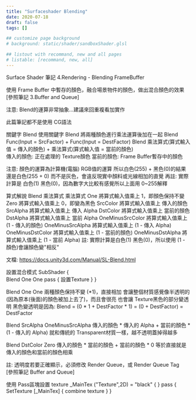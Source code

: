 ```yaml
---
title: "Surfaceshader Blending"
date: 2020-07-18
draft: false
tags: []

## customize page background
# background: static/shader/sandboxShader.glsl

## listout with recommand, new and all pages
# listable: [recommand, new, all]
---
```


<!--more-->

Surface Shader 筆記
4.Rendering - Blending FrameBuffer

使用 Frame Buffer 中暫存的顏色，融合場景物件的顏色，做出混合顏色的效果
[參照筆記 3.Buffer and Queue]

注意: Blend的運算非常抽象...建議來回重複看加實作

此篇筆記都不是使用 CG語法
 
關鍵字 Blend
使用關鍵字 Blend 將兩種顏色進行乘法運算後加在一起
Blend Func(Input = SrcFactor) + Func(Input = DestFactor)
Blend 乘法算式(算式輸入值 = 傳入的顏色) + 乘法算式(算式輸入值 = 當前的顏色)  
傳入的顏色: 正在處理的 Texture顏色
當前的顏色: Frame Buffer暫存中的顏色

注意: 顏色的運算為計算機(電腦) RGB值的運算
所以白色(255) + 黑色(0)的結果還是白色(255 + 0)
而不是灰色，會違反現實中顏料或光線相加的直覺
再註: 實際計算是 白色(1) 黑色(0)，因為數字大比較有感覺所以上面用 0~255解釋

算式解說
Blend 乘法算式 乘法算式
One  將算式輸入值乘上 1，即顏色保持不變
Zero 將算式輸入值乘上 0，即變為黑色
SrcColor 將算式輸入值乘上 傳入的顏色
SrcAlpha 將算式輸入值乘上 傳入 Alpha
DstColor 將算式輸入值乘上 當前的顏色
DstAlpha 將算式輸入值乘上 當前 Alpha
OneMinusSrcColor 將算式輸入值乘上 (1 - 傳入的顏色)
OneMinusSrcAlpha 將算式輸入值乘上 (1 - 傳入 Alpha)
OneMinusDstColor 將算式輸入值乘上 (1 - 當前的顏色)
OneMinusDstAlpha 將算式輸入值乘上 (1 - 當前 Alpha)
註: 實際計算是白色(1) 黑色(0)，所以使用 (1 - 顏色)會讓顏色變"相反"

文檔: https://docs.unity3d.com/Manual/SL-Blend.html

設置混合模式
SubShader
{        
        Blend One One
        pass  { 設置Texture }
}

Blend One One
兩種顏色保持不變 (*1)，直接相加
會讓整個材質感覺像半透明的(因為原本(後面)的顏色被加上去了)，而且會很亮
也會讓 Texture黑色的部分變透明
黑色變透明是因為: Blend = (0 * 1 + DestFactor * 1) = (0 + DestFactor) = DestFactor

Blend SrcAlpha OneMinusSrcAlpha
傳入的顏色 * 傳入的 Alpha + 當前的顏色 * (1 - 傳入的 Alpha)
就和傳統的 Transparent材質一樣，越不透明蓋掉得越多

Blend DstColor Zero
傳入的顏色 * 當前的顏色 + 當前的顏色 * 0
等於直接就是傳入的顏色和當前的顏色相乘

註: 透明度若要正確顯示，必須修改 Render Queue，或 Render Queue Tag  
[參照筆記 Buffer and Queue]

使用 Pass區塊設置 texture
_MainTex ("Texture",2D) = "black" { }
pass
{
    SetTexture [_MainTex] { combine texture }
}
